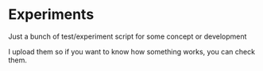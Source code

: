 # Experiments

Just a bunch of test/experiment script for some concept or development

I upload them so if you want to know how something works, you can check them.